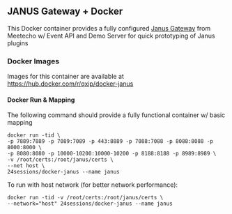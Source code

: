 ## JANUS Gateway + Docker
This Docker container provides a fully configured [Janus Gateway](https://github.com/meetecho/janus-gateway) from Meetecho w/ Event API and Demo Server for quick prototyping of Janus plugins

### Docker Images
Images for this container are available at https://hub.docker.com/r/qxip/docker-janus

#### Docker Run & Mapping
The following command should provide a fully functional container w/ basic mapping
```
docker run -tid \
-p 7889:7889 -p 7089:7089 -p 443:8889 -p 7088:7088 -p 8088:8088 -p 8000:8000 \
-p 8080:8080 -p 10000-10200:10000-10200 -p 8188:8188 -p 8989:8989 \
-v /root/certs:/root/janus/certs \
--net host \
24sessions/docker-janus --name janus
```

To run with host network (for better network performance):
```
docker run -tid -v /root/certs:/root/janus/certs \ 
--network="host" 24sessions/docker-janus --name janus
```